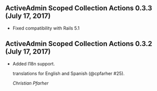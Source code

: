 ## ActiveAdmin Scoped Collection Actions 0.3.3 (July 17, 2017) ##

*   Fixed compatibility with Rails 5.1


## ActiveAdmin Scoped Collection Actions 0.3.2 (July 17, 2017) ##

*   Added I18n support.

    translations for English and Spanish (@cpfarher #25).

    *Christian Pfarher*

